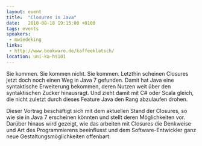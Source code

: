 ```yaml
---
layout: event
title:  "Closures in Java"
date:   2010-08-18 19:15:00 +0100
tags: events
speakers:
 - mwiedeking
links:
 - http://www.bookware.de/kaffeeklatsch/
location: uni-ka-hs101
---
```


Sie kommen. Sie kommen nicht. Sie kommen. Letzthin scheinen Closures jetzt doch noch einen Weg in Java 7 gefunden. Damit hat Java eine syntaktische Erweiterung bekommen, deren Nutzen weit über den syntaktischen Zucker hinausragt. Und zieht damit mit C# oder Scala gleich, die nicht zuletzt durch dieses Feature Java den Rang abzulaufen drohen.

Dieser Vortrag beschäftigt sich mit dem aktuellen Stand der Closures, so wie sie in Java 7 erscheinen könnten und stellt deren Möglichkeiten vor. Darüber hinaus wird gezeigt, wie das arbeiten mit Closures die Denkweise und Art des Programmierens beeinflusst und dem Software-Entwickler ganz neue Gestaltungsmöglichkeiten offenbart.
